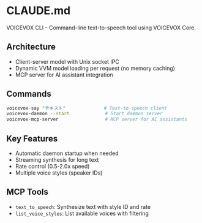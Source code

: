 # CLAUDE.md

VOICEVOX CLI - Command-line text-to-speech tool using VOICEVOX Core.

## Architecture

- Client-server model with Unix socket IPC
- Dynamic VVM model loading per request (no memory caching)
- MCP server for AI assistant integration

## Commands

```bash
voicevox-say "テキスト"              # Text-to-speech client
voicevox-daemon --start             # Start daemon server
voicevox-mcp-server                 # MCP server for AI assistants
```

## Key Features

- Automatic daemon startup when needed
- Streaming synthesis for long text
- Rate control (0.5-2.0x speed)
- Multiple voice styles (speaker IDs)

## MCP Tools

- `text_to_speech`: Synthesize text with style ID and rate
- `list_voice_styles`: List available voices with filtering